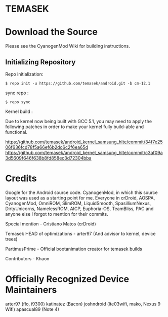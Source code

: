 TEMASEK
=======

Download the Source
===================

Please see the CyanogenMod Wiki for building instructions.

Initializing Repository
-----------------------

Repo initialization:

    $ repo init -u https://github.com/temasek/android.git -b cm-12.1


sync repo :

    $ repo sync

Kernel build :

Due to kernel now being built with GCC 5.1,
you may need to apply the following patches in order to make your kernel fully build-able and functional.

https://github.com/temasek/android_kernel_samsung_hlte/commit/34f7e2506f636fcd78f5a66ef6b2dc6c2f6ea65d
https://github.com/temasek/android_kernel_samsung_hlte/commit/c3af09a3d5609f646f638b8fd858ec3d72304bba


Credits
=======

Google for the Android source code. CyanogenMod, in which this source layout was used as a starting point for me. Everyone in crDroid, AOSPA, CyanogenMod, OmniROM, SlimROM, LiquidSmooth, SpasilliumNexus, DirtyUnicorns, NamelessROM, AICP, Euphoria-OS, TeamBliss, PAC and anyone else I forgot to mention for their commits.

Special mention - Cristiano Matos (crDroid)

Temasek HEAD of optimizations - arter97 (And advisor to kernel, device trees)

PartimusPrime - Official bootanimation creator for temasek builds

Contributors - Khaon

Officially Recognized Device Maintainers
========================================
arter97 (flo, i9300)
katinatez (Bacon)
joshndroid (lte03wifi, mako, Nexus 9 Wifi)
apascual89 (Note 4)

